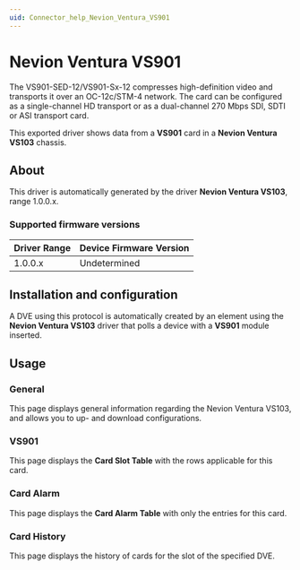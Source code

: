 ```yaml
---
uid: Connector_help_Nevion_Ventura_VS901
---
```


# Nevion Ventura VS901

The VS901-SED-12/VS901-Sx-12 compresses high-definition video and transports it over an OC-12c/STM-4 network. The card can be configured as a single-channel HD transport or as a dual-channel 270 Mbps SDI, SDTI or ASI transport card.

This exported driver shows data from a **VS901** card in a **Nevion Ventura VS103** chassis.

## About

This driver is automatically generated by the driver **Nevion Ventura VS103**, range 1.0.0.x.

### Supported firmware versions

| **Driver Range** | **Device Firmware Version** |
|------------------|-----------------------------|
| 1.0.0.x          | Undetermined                |

## Installation and configuration

A DVE using this protocol is automatically created by an element using the **Nevion Ventura VS103** driver that polls a device with a **VS901** module inserted.

## Usage

### General

This page displays general information regarding the Nevion Ventura VS103, and allows you to up- and download configurations.

### VS901

This page displays the **Card Slot Table** with the rows applicable for this card.

### Card Alarm

This page displays the **Card Alarm Table** with only the entries for this card.

### Card History

This page displays the history of cards for the slot of the specified DVE.
